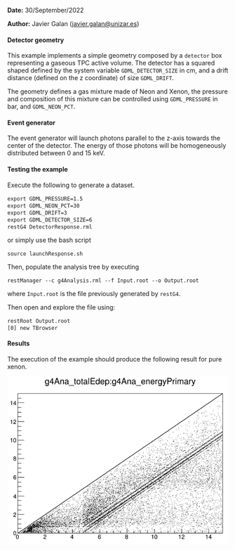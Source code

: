**Date:** 30/September/2022

**Author:** Javier Galan (javier.galan@unizar.es)

#### Detector geometry

This example implements a simple geometry composed by a `detector` box representing a gaseous TPC active volume. The detector has a squared shaped defined by the system variable `GDML_DETECTOR_SIZE` in cm, and a drift distance (defined on the z coordinate) of size `GDML_DRIFT`.

The geometry defines a gas mixture made of Neon and Xenon, the pressure and composition of this mixture can be controlled using `GDML_PRESSURE` in bar, and `GDML_NEON_PCT`.

#### Event generator

The event generator will launch photons parallel to the z-axis towards the center of the detector. The energy of those photons will be homogeneously distributed between 0 and 15 keV.

#### Testing the example

Execute the following to generate a dataset.

```
export GDML_PRESSURE=1.5
export GDML_NEON_PCT=30
export GDML_DRIFT=3
export GDML_DETECTOR_SIZE=6
restG4 DetectorResponse.rml 
```

or simply use the bash script

```
source launchResponse.sh
```

Then, populate the analysis tree by executing

```
restManager --c g4Analysis.rml --f Input.root --o Output.root
```

where `Input.root` is the file previously generated by `restG4`.

Then open and explore the file using:

```
restRoot Output.root
[0] new TBrowser
```

#### Results

The execution of the example should produce the following result for pure xenon.

![PureXenon](images/PureXenonResponse.png)

